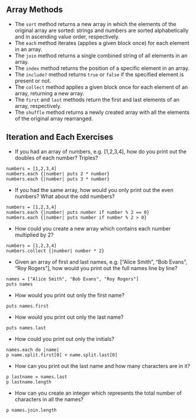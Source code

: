 ## Array Methods
- The `sort` method returns a new array in which the elements of the original array are sorted: strings and numbers are sorted alphabetically and in ascending value order, respectively.
- The `each` method iterates (applies a given block once) for each element in an array.
- The `join` method returns a single combined string of all elements in an array.
- The `index` method returns the position of a specific element in an array.
- The `include?` method returns `true` or `false` if the specified element is present or not.
- The `collect` method applies a given block once for each element of an array, returning a new array.
- The `first` and `last` methods return the first and last elements of an array, respectively.
- The `shuffle` method returns a newly created array with all the elements of the original array rearranged.

## Iteration and Each Exercises
* If you had an array of numbers, e.g. [1,2,3,4], how do you print out the doubles of each number? Triples?
```
numbers = [1,2,3,4]
numbers.each {|number| puts 2 * number}
numbers.each {|number| puts 3 * number}
```
* If you had the same array, how would you only print out the even numbers? What about the odd numbers?
```
numbers = [1,2,3,4]
numbers.each {|number| puts number if number % 2 == 0}
numbers.each {|number| puts number if number % 2 > 0}
```
* How could you create a new array which contains each number multiplied by 2?
```
numbers = [1,2,3,4]
numbers.collect {|number| number * 2}
```
* Given an array of first and last names, e.g. [“Alice Smith”, “Bob Evans”, “Roy Rogers”], how would you print out the full names line by line?
```
names = ["Alice Smith", "Bob Evans", "Roy Rogers"]
puts names
```
  * How would you print out only the first name?
```
puts names.first
```
  * How would you print out only the last name?
```
puts names.last
```
  * How could you print out only the initials?
```
names.each do |name|
p name.split.first[0] + name.split.last[0]
```
  * How can you print out the last name and how many characters are in it?
```
p lastname = names.last
p lastname.length
```
  * How can you create an integer which represents the total number of characters in all the names?
```
p names.join.length
```
